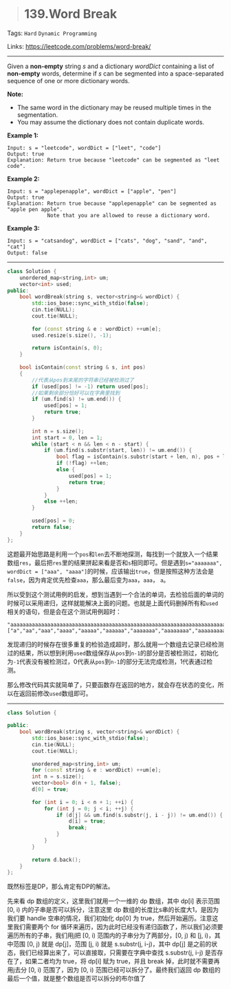 > # 139.Word Break

Tags: `Hard` `Dynamic Programming`

Links: <https://leetcode.com/problems/word-break/>

-----

Given a **non-empty** string *s* and a dictionary *wordDict* containing a list of **non-empty** words, determine if *s* can be segmented into a space-separated sequence of one or more dictionary words.

**Note:**

- The same word in the dictionary may be reused multiple times in the segmentation.
- You may assume the dictionary does not contain duplicate words.

**Example 1:**

```
Input: s = "leetcode", wordDict = ["leet", "code"]
Output: true
Explanation: Return true because "leetcode" can be segmented as "leet code".
```

**Example 2:**

```
Input: s = "applepenapple", wordDict = ["apple", "pen"]
Output: true
Explanation: Return true because "applepenapple" can be segmented as "apple pen apple".
             Note that you are allowed to reuse a dictionary word.
```

**Example 3:**

```
Input: s = "catsandog", wordDict = ["cats", "dog", "sand", "and", "cat"]
Output: false
```

-----

```c++
class Solution {
    unordered_map<string,int> um;
    vector<int> used;
public:
    bool wordBreak(string s, vector<string>& wordDict) {
        std::ios_base::sync_with_stdio(false);
		cin.tie(NULL);
		cout.tie(NULL);
        
        for (const string & e : wordDict) ++um[e];
        used.resize(s.size(), -1);
        
        return isContain(s, 0);
    }
    
    bool isContain(const string & s, int pos)
    {
        //代表从pos到末尾的字符串已经被检测过了
        if (used[pos] != -1) return used[pos];
        //如果剩余部分恰好可以在字典里找到
        if (um.find(s) != um.end()) {
            used[pos] = 1;
            return true;
        }
        
        int n = s.size();
        int start = 0, len = 1;
        while (start < n && len < n - start) {
            if (um.find(s.substr(start, len)) != um.end()) {
                bool flag = isContain(s.substr(start + len, n), pos + len);
                if (!flag) ++len;
                else {
                    used[pos] = 1;
                    return true;
                }
            }
            else ++len;
        }
        
        used[pos] = 0;
        return false;
    }
};
```

这题最开始思路是利用一个`pos`和`len`去不断地探测，每找到一个就放入一个结果数组`res`，最后把`res`里的结果拼起来看是否和`s`相同即可。但是遇到`s="aaaaaaa", wordDict = ["aaa", "aaaa"]`的时候，应该输出`true`，但是按照这种方法会是`false`，因为肯定优先检查`aaa`，那么最后变为`aaa`，`aaa`， `a`。

所以受到这个测试用例的启发，想到当遇到一个合法的单词，去检验后面的单词的时候可以采用递归，这样就能解决上面的问题。也就是上面代码删掉所有和`used`相关的语句，但是会在这个测试用例超时：

```
"aaaaaaaaaaaaaaaaaaaaaaaaaaaaaaaaaaaaaaaaaaaaaaaaaaaaaaaaaaaaaaaaaaaaaaaaaaaaaaaaaaaaaaaaaaaaaaaaaaaaaaaaaaaaaaaaaaaaaaaaaaaaaaaaaaaaaaaaaaaaaaaaaaaaaab"
["a","aa","aaa","aaaa","aaaaa","aaaaaa","aaaaaaa","aaaaaaaa","aaaaaaaaa","aaaaaaaaaa"]
```

发现递归的时候存在很多重复的检验造成超时，那么就用一个数组去记录已经检测过的结果，所以想到利用`used`数组保存从`pos`到`n-1`的部分是否被检测过，初始化为`-1`代表没有被检测过，0代表从`pos`到`n-1`的部分无法完成检测，1代表通过检测。

那么修改代码其实就简单了，只要函数存在返回的地方，就会存在状态的变化，所以在返回前修改`used`数组即可。

-----

```c++
class Solution {
    
public:
    bool wordBreak(string s, vector<string>& wordDict) {
        std::ios_base::sync_with_stdio(false);
		cin.tie(NULL);
		cout.tie(NULL);
        
        unordered_map<string,int> um;
        for (const string & e : wordDict) ++um[e];
        int n = s.size();
        vector<bool> d(n + 1, false);
        d[0] = true;
        
        for (int i = 0; i < n + 1; ++i) {
            for (int j = 0; j < i; ++j) {
                if (d[j] && um.find(s.substr(j, i - j)) != um.end()) {
                    d[i] = true;
                    break;
                }
            }
        }
        
        return d.back();
    }
};
```

既然标签是DP，那么肯定有DP的解法。

先来看 dp 数组的定义，这里我们就用一个一维的 dp 数组，其中 dp[i] 表示范围 [0, i) 内的子串是否可以拆分，注意这里 dp 数组的长度比s串的长度大1，是因为我们要 handle 空串的情况，我们初始化 dp[0] 为 true，然后开始遍历。注意这里我们需要两个 for 循环来遍历，因为此时已经没有递归函数了，所以我们必须要遍历所有的子串，我们用j把 [0, i) 范围内的子串分为了两部分，[0, j) 和 [j, i)，其中范围 [0, j) 就是 dp[j]，范围 [j, i) 就是 s.substr(j, i-j)，其中 dp[j] 是之前的状态，我们已经算出来了，可以直接取，只需要在字典中查找 s.substr(j, i-j) 是否存在了，如果二者均为 true，将 dp[i] 赋为 true，并且 break 掉，此时就不需要再用j去分 [0, i) 范围了，因为 [0, i) 范围已经可以拆分了。最终我们返回 dp 数组的最后一个值，就是整个数组是否可以拆分的布尔值了